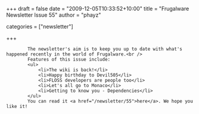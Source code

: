 
+++
draft = false
date = "2009-12-05T10:33:52+10:00"
title = "Frugalware Newsletter Issue 55"
author = "phayz"

categories = ["newsletter"]

+++

            The newsletter's aim is to keep you up to date with what's happened recently in the world of Frugalware.<br />
            Features of this issue include:
            <ul>
                <li>The wiki is back!</li>
                <li>Happy birthday to Devil505</li>
                <li>FLOSS developers are people too</li>
                <li>Let's all go to Monaco</li>
                <li>Getting to know you - Dependencies</li>
            </ul>
            You can read it <a href="/newsletter/55">here</a>. We hope you like it!
            
        